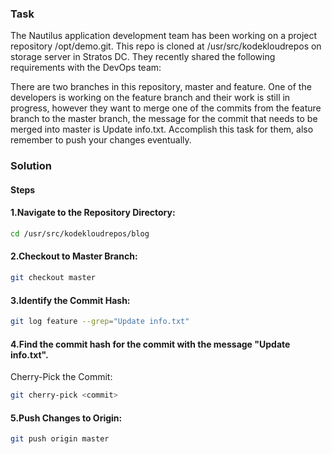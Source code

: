 ### Task 

The Nautilus application development team has been working on a project repository /opt/demo.git. This repo is cloned at /usr/src/kodekloudrepos on storage server in Stratos DC. They recently shared the following requirements with the DevOps team:

There are two branches in this repository, master and feature. One of the developers is working on the feature branch and their work is still in progress, however they want to merge one of the commits from the feature branch to the master branch, the message for the commit that needs to be merged into master is Update info.txt. Accomplish this task for them, also remember to push your changes eventually.

### Solution

#### Steps

#### 1.Navigate to the Repository Directory:

```bash
cd /usr/src/kodekloudrepos/blog
```

#### 2.Checkout to Master Branch:

```bash
git checkout master
```

#### 3.Identify the Commit Hash:

```bash
git log feature --grep="Update info.txt"
```

#### 4.Find the commit hash for the commit with the message "Update info.txt".

Cherry-Pick the Commit:

```bash
git cherry-pick <commit>
```

#### 5.Push Changes to Origin:

```bash
git push origin master
```